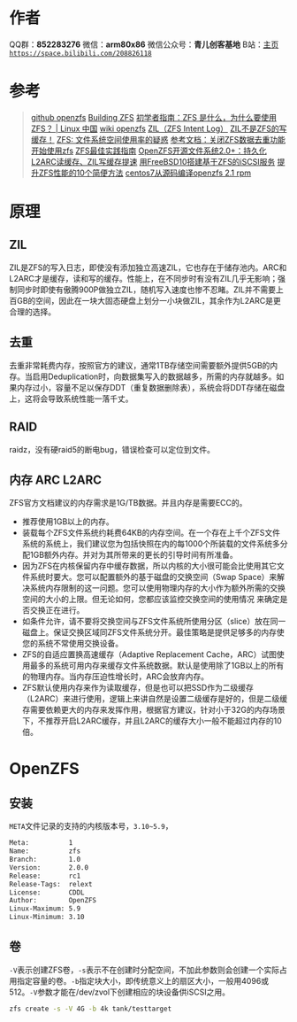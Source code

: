 ﻿# 作者
QQ群：**852283276**
微信：**arm80x86**
微信公众号：**青儿创客基地**
B站：[主页 `https://space.bilibili.com/208826118`](https://space.bilibili.com/208826118)

# 参考
> [github openzfs](https://github.com/openzfs)
> [Building ZFS](https://openzfs.github.io/openzfs-docs/Developer%20Resources/Building%20ZFS.html)
> [初学者指南：ZFS 是什么，为什么要使用 ZFS？ | Linux 中国](https://blog.csdn.net/F8qG7f9YD02Pe/article/details/82836037)
> [wiki openzfs](https://openzfs.org/wiki/Main_Page)
> [ZIL（ZFS Intent Log）](http://blog.chinaunix.net/uid-24395800-id-4314226.html)
> [ZIL不是ZFS的写缓存！](https://zhuanlan.zhihu.com/p/63991068)
> [ZFS: 文件系统空间使用率的疑惑](https://postgres.fun/20140709170043.html)
> [参考文档：关闭ZFS数据去重功能](https://zhuanlan.zhihu.com/p/370254633)
> [开始使用zfs](https://blog.endaosi.com/uncategorized/zfs-start.html)
> [ZFS最佳实践指南](http://blog.sina.com.cn/s/blog_6838386a0101drox.html)
> [OpenZFS开源文件系统2.0+：持久化L2ARC读缓存、ZIL写缓存提速](https://www.sohu.com/a/439393476_314773)
> [用FreeBSD10搭建基于ZFS的iSCSI服务](https://blog.csdn.net/Raptor/article/details/28254155)
> [提升ZFS性能的10个简便方法](https://blog.51cto.com/zfs114/814105)
> [centos7从源码编译openzfs 2.1 rpm](https://developer.aliyun.com/article/788382)

# 原理
## ZIL
ZIL是ZFS的写入日志，即使没有添加独立高速ZIL，它也存在于储存池内。ARC和L2ARC才是缓存，读和写的缓存。性能上，在不同步时有没有ZIL几乎无影响；强制同步时即使有傲腾900P做独立ZIL，随机写入速度也惨不忍睹。ZIL并不需要上百GB的空间，因此在一块大固态硬盘上划分一小块做ZIL，其余作为L2ARC是更合理的选择。

## 去重
去重非常耗费内存，按照官方的建议，通常1TB存储空间需要额外提供5GB的内存。当启用Deduplication时，向数据集写入的数据越多，所需的内存就越多。如果内存过小，容量不足以保存DDT（重复数据删除表），系统会将DDT存储在磁盘上，这将会导致系统性能一落千丈。

## RAID
raidz，没有硬raid5的断电bug，错误检查可以定位到文件。

## 内存 ARC L2ARC
ZFS官方文档建议的内存需求是1G/TB数据。并且内存是需要ECC的。
- 推荐使用1GB以上的内存。
- 装载每个ZFS文件系统约耗费64KB的内存空间。在一个存在上千个ZFS文件系统的系统上，我们建议您为包括快照在内的每1000个所装载的文件系统多分配1GB额外内存。并对为其所带来的更长的引导时间有所准备。
- 因为ZFS在内核保留内存中缓存数据，所以内核的大小很可能会比使用其它文件系统时要大。您可以配置额外的基于磁盘的交换空间（Swap Space）来解决系统内存限制的这一问题。您可以使用物理内存的大小作为额外所需的交换空间的大小的上限。但无论如何，您都应该监控交换空间的使用情况 来确定是否交换正在进行。
- 如条件允许，请不要将交换空间与ZFS文件系统所使用分区（slice）放在同一磁盘上。保证交换区域同ZFS文件系统分开。最佳策略是提供足够多的内存使您的系统不常使用交换设备。
- ZFS的自适应置换高速缓存（Adaptive Replacement Cache，ARC）试图使用最多的系统可用内存来缓存文件系统数据。默认是使用除了1GB以上的所有的物理内存。当内存压迫性增长时，ARC会放弃内存。
- ZFS默认使用内存来作为读取缓存，但是也可以把SSD作为二级缓存（L2ARC）来进行使用，逻辑上来讲自然是设置二级缓存是好的，但是二级缓存需要依赖更大的内存来发挥作用，根据官方建议，针对小于32G的内存场景下，不推荐开启L2ARC缓存，并且L2ARC的缓存大小一般不能超过内存的10倍。

# OpenZFS
## 安装
`META`文件记录的支持的内核版本号，`3.10~5.9`，
```bash
Meta:          1
Name:          zfs
Branch:        1.0
Version:       2.0.0
Release:       rc1
Release-Tags:  relext
License:       CDDL
Author:        OpenZFS
Linux-Maximum: 5.9
Linux-Minimum: 3.10
```

## 卷
`-V`表示创建ZFS卷，`-s`表示不在创建时分配空间，不加此参数则会创建一个实际占用指定容量的卷。`-b`指定块大小，即传统意义上的扇区大小，一般用4096或512。`-V`参数才能在/dev/zvol下创建相应的块设备供iSCSI之用。
```bash
zfs create -s -V 4G -b 4k tank/testtarget
```

